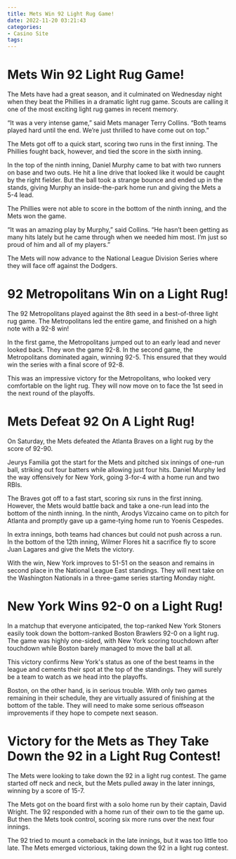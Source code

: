 ```yaml
---
title: Mets Win 92 Light Rug Game!
date: 2022-11-20 03:21:43
categories:
- Casino Site
tags:
---
```



#  Mets Win 92 Light Rug Game!

The Mets have had a great season, and it culminated on Wednesday night when they beat the Phillies in a dramatic light rug game. Scouts are calling it one of the most exciting light rug games in recent memory.

“It was a very intense game,” said Mets manager Terry Collins. “Both teams played hard until the end. We’re just thrilled to have come out on top.”

The Mets got off to a quick start, scoring two runs in the first inning. The Phillies fought back, however, and tied the score in the sixth inning.

In the top of the ninth inning, Daniel Murphy came to bat with two runners on base and two outs. He hit a line drive that looked like it would be caught by the right fielder. But the ball took a strange bounce and ended up in the stands, giving Murphy an inside-the-park home run and giving the Mets a 5-4 lead.

The Phillies were not able to score in the bottom of the ninth inning, and the Mets won the game.

“It was an amazing play by Murphy,” said Collins. “He hasn’t been getting as many hits lately but he came through when we needed him most. I’m just so proud of him and all of my players.”

The Mets will now advance to the National League Division Series where they will face off against the Dodgers.

#  92 Metropolitans Win on a Light Rug!

The 92 Metropolitans played against the 8th seed in a best-of-three light rug game. The Metropolitans led the entire game, and finished on a high note with a 92-8 win!

In the first game, the Metropolitans jumped out to an early lead and never looked back. They won the game 92-8. In the second game, the Metropolitans dominated again, winning 92-5. This ensured that they would win the series with a final score of 92-8.

This was an impressive victory for the Metropolitans, who looked very comfortable on the light rug. They will now move on to face the 1st seed in the next round of the playoffs.

#  Mets Defeat 92 On A Light Rug!

On Saturday, the Mets defeated the Atlanta Braves on a light rug by the score of 92-90.

Jeurys Familia got the start for the Mets and pitched six innings of one-run ball, striking out four batters while allowing just four hits. Daniel Murphy led the way offensively for New York, going 3-for-4 with a home run and two RBIs.

The Braves got off to a fast start, scoring six runs in the first inning. However, the Mets would battle back and take a one-run lead into the bottom of the ninth inning. In the ninth, Arodys Vizcaino came on to pitch for Atlanta and promptly gave up a game-tying home run to Yoenis Cespedes.

In extra innings, both teams had chances but could not push across a run. In the bottom of the 12th inning, Wilmer Flores hit a sacrifice fly to score Juan Lagares and give the Mets the victory.

With the win, New York improves to 51-51 on the season and remains in second place in the National League East standings. They will next take on the Washington Nationals in a three-game series starting Monday night.

#  New York Wins 92-0 on a Light Rug!

In a matchup that everyone anticipated, the top-ranked New York Stoners easily took down the bottom-ranked Boston Brawlers 92-0 on a light rug. The game was highly one-sided, with New York scoring touchdown after touchdown while Boston barely managed to move the ball at all.

This victory confirms New York's status as one of the best teams in the league and cements their spot at the top of the standings. They will surely be a team to watch as we head into the playoffs.

Boston, on the other hand, is in serious trouble. With only two games remaining in their schedule, they are virtually assured of finishing at the bottom of the table. They will need to make some serious offseason improvements if they hope to compete next season.

#  Victory for the Mets as They Take Down the 92 in a Light Rug Contest!

The Mets were looking to take down the 92 in a light rug contest. The game started off neck and neck, but the Mets pulled away in the later innings, winning by a score of 15-7.

The Mets got on the board first with a solo home run by their captain, David Wright. The 92 responded with a home run of their own to tie the game up. But then the Mets took control, scoring six more runs over the next four innings.

The 92 tried to mount a comeback in the late innings, but it was too little too late. The Mets emerged victorious, taking down the 92 in a light rug contest.